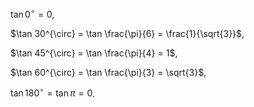 $\tan 0^{\circ} = 0$,

$\tan 30^{\circ} = \tan \frac{\pi}{6} = \frac{1}{\sqrt{3}}$,

$\tan 45^{\circ} = \tan \frac{\pi}{4} = 1$,

$\tan 60^{\circ} = \tan \frac{\pi}{3} = \sqrt{3}$,

$\tan 180^{\circ} = \tan \pi = 0$.
